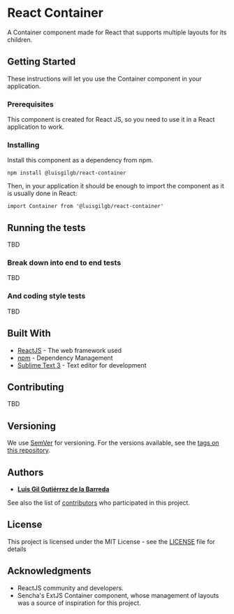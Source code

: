 # React Container

A Container component made for React that supports multiple layouts for its children.

## Getting Started

These instructions will let you use the Container component in your application.

### Prerequisites

This component is created for React JS, so you need to use it in a React application to work.


### Installing

Install this component as a dependency from npm.

```
npm install @luisgilgb/react-container
```

Then, in your application it should be enough to import the component as it is usually done in React:

```
import Container from '@luisgilgb/react-container'
```

## Running the tests

TBD

### Break down into end to end tests

TBD

### And coding style tests

TBD

## Built With

* [ReactJS](http://reactjs.org/) - The web framework used
* [npm](https://www.npmjs.org/) - Dependency Management
* [Sublime Text 3](https://www.sublimetext.com/) - Text editor for development

## Contributing

TBD

## Versioning

We use [SemVer](http://semver.org/) for versioning. For the versions available, see the [tags on this repository](https://github.com/LuisGilGB/react-container/tags).

## Authors

* **[Luis Gil Gutiérrez de la Barreda](https://github.com/LuisGilGB)**

See also the list of [contributors](https://github.com/LuisGilGB/react-container/contributors) who participated in this project.

## License

This project is licensed under the MIT License - see the [LICENSE](LICENSE) file for details

## Acknowledgments

* ReactJS community and developers.
* Sencha's ExtJS Container component, whose management of layouts was a source of inspiration for this project.
